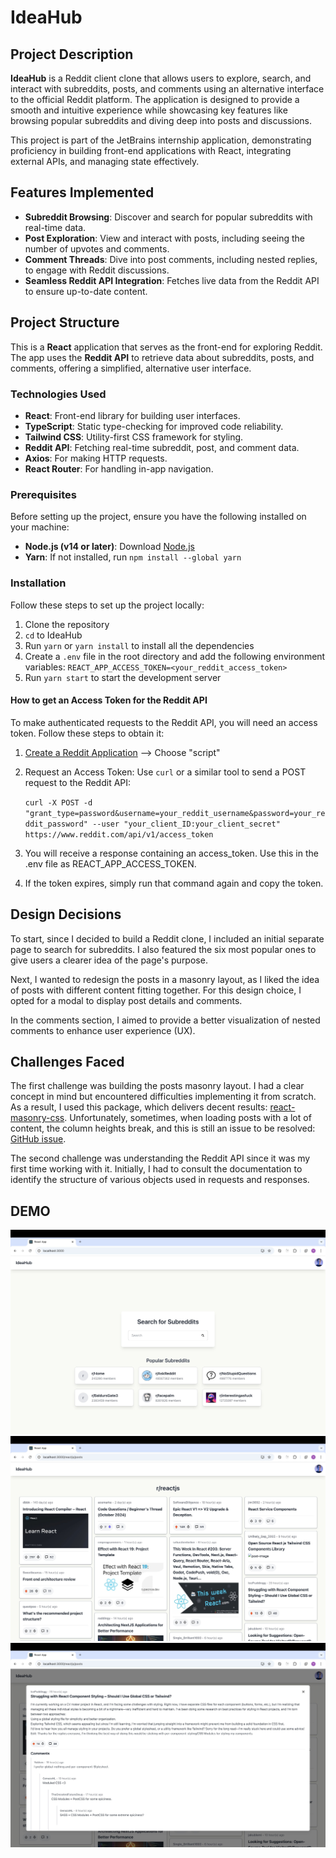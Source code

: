 # IdeaHub

## Project Description

**IdeaHub** is a Reddit client clone that allows users to explore, search, and interact with subreddits, posts, and comments using an alternative interface to the official Reddit platform. The application is designed to provide a smooth and intuitive experience while showcasing key features like browsing popular subreddits and diving deep into posts and discussions.

This project is part of the JetBrains internship application, demonstrating proficiency in building front-end applications with React, integrating external APIs, and managing state effectively.

## Features Implemented

- **Subreddit Browsing**: Discover and search for popular subreddits with real-time data.
- **Post Exploration**: View and interact with posts, including seeing the number of upvotes and comments.
- **Comment Threads**: Dive into post comments, including nested replies, to engage with Reddit discussions.
- **Seamless Reddit API Integration**: Fetches live data from the Reddit API to ensure up-to-date content.

## Project Structure

This is a **React** application that serves as the front-end for exploring Reddit. The app uses the **Reddit API** to retrieve data about subreddits, posts, and comments, offering a simplified, alternative user interface.

### Technologies Used

- **React**: Front-end library for building user interfaces.
- **TypeScript**: Static type-checking for improved code reliability.
- **Tailwind CSS**: Utility-first CSS framework for styling.
- **Reddit API**: Fetching real-time subreddit, post, and comment data.
- **Axios**: For making HTTP requests.
- **React Router**: For handling in-app navigation.

### Prerequisites

Before setting up the project, ensure you have the following installed on your machine:

- **Node.js (v14 or later)**: Download [Node.js](https://nodejs.org/en)
- **Yarn**: If not installed, run `npm install --global yarn`

### Installation

Follow these steps to set up the project locally:

1. Clone the repository
2. `cd` to IdeaHub
3. Run `yarn` or `yarn install` to install all the dependencies
4. Create a `.env` file in the root directory and add the following environment variables: `REACT_APP_ACCESS_TOKEN=<your_reddit_access_token>`
5. Run `yarn start` to start the development server

#### How to get an Access Token for the Reddit API

To make authenticated requests to the Reddit API, you will need an access token. Follow these steps to obtain it:

1. [Create a Reddit Application](https://www.reddit.com/prefs/apps) --> Choose "script"
2. Request an Access Token: Use `curl` or a similar tool to send a POST request to the Reddit API:

    `curl -X POST -d "grant_type=password&username=your_reddit_username&password=your_reddit_password"
    --user "your_client_ID:your_client_secret" https://www.reddit.com/api/v1/access_token
    `

3. You will receive a response containing an access_token. Use this in the .env file as REACT_APP_ACCESS_TOKEN.
4. If the token expires, simply run that command again and copy the token.

## Design Decisions

To start, since I decided to build a Reddit clone, I included an initial separate page to search for subreddits. I also featured the six most popular ones to give users a clearer idea of the page's purpose.

Next, I wanted to redesign the posts in a masonry layout, as I liked the idea of posts with different content fitting together. For this design choice, I opted for a modal to display post details and comments.

In the comments section, I aimed to provide a better visualization of nested comments to enhance user experience (UX).

## Challenges Faced

The first challenge was building the posts masonry layout. I had a clear concept in mind but encountered difficulties implementing it from scratch. As a result, I used this package, which delivers decent results: [react-masonry-css](https://github.com/paulcollett/react-masonry-css). Unfortunately, sometimes, when loading posts with a lot of content, the column heights break, and this is still an issue to be resolved: [GitHub issue](https://github.com/paulcollett/react-masonry-css/issues/86).

The second challenge was understanding the Reddit API since it was my first time working with it. Initially, I had to consult the documentation to identify the structure of various objects used in requests and responses.

## DEMO

![Homepage](./images/home.jpg)
![Posts Page](./images/posts.jpg)
![Posts Details](./images/Post_Details.jpg)

